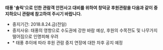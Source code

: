 **태풍 '솔릭'으로 인한 관람객 안전사고 대비를 위하여 창덕궁 후원관람을 다음과 같이 중지하오니 관람에 참고하여 주시기 바랍니다.**
- 중지기간: 2018.8.24.금(전일)
- 중지사유: 태풍의 영향으로 수도권에 강한 바람 예상, 후원의 수목전도 및 나무가지 떨어짐으로 인명피해 우려
- \* 태풍 추이에 따라 후원 관람 중지 연장에 대한 차후 공지 예정